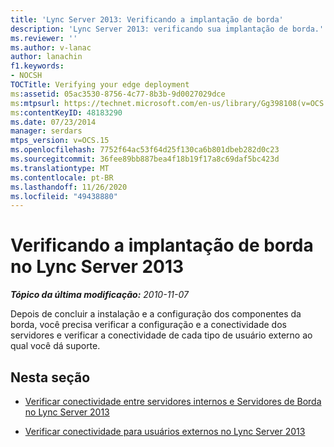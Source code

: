 ```yaml
---
title: 'Lync Server 2013: Verificando a implantação de borda'
description: 'Lync Server 2013: verificando sua implantação de borda.'
ms.reviewer: ''
ms.author: v-lanac
author: lanachin
f1.keywords:
- NOCSH
TOCTitle: Verifying your edge deployment
ms:assetid: 05ac3530-8756-4c77-8b3b-9d0027029dce
ms:mtpsurl: https://technet.microsoft.com/en-us/library/Gg398108(v=OCS.15)
ms:contentKeyID: 48183290
ms.date: 07/23/2014
manager: serdars
mtps_version: v=OCS.15
ms.openlocfilehash: 7752f64ac53f64d25f130ca6b801dbeb282d0c23
ms.sourcegitcommit: 36fee89bb887bea4f18b19f17a8c69daf5bc423d
ms.translationtype: MT
ms.contentlocale: pt-BR
ms.lasthandoff: 11/26/2020
ms.locfileid: "49438880"
---
```

# <a name="verifying-your-edge-deployment-in-lync-server-2013"></a>Verificando a implantação de borda no Lync Server 2013

<div data-xmlns="http://www.w3.org/1999/xhtml">

<div class="topic" data-xmlns="http://www.w3.org/1999/xhtml" data-msxsl="urn:schemas-microsoft-com:xslt" data-cs="https://msdn.microsoft.com/">

<div data-asp="https://msdn2.microsoft.com/asp">



</div>

<div id="mainSection">

<div id="mainBody">

<span> </span>

_**Tópico da última modificação:** 2010-11-07_

Depois de concluir a instalação e a configuração dos componentes da borda, você precisa verificar a configuração e a conectividade dos servidores e verificar a conectividade de cada tipo de usuário externo ao qual você dá suporte.

<div>

## <a name="in-this-section"></a>Nesta seção

  - [Verificar conectividade entre servidores internos e Servidores de Borda no Lync Server 2013](lync-server-2013-verify-connectivity-between-internal-servers-and-edge-servers.md)

  - [Verificar conectividade para usuários externos no Lync Server 2013](lync-server-2013-verify-connectivity-for-external-users.md)

</div>

</div>

<span> </span>

</div>

</div>

</div>

